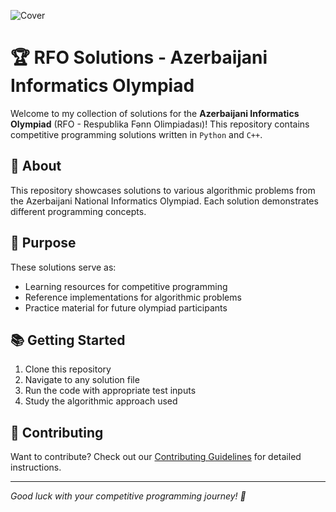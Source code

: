 ![Cover](assets/cover.png)

# 🏆 RFO Solutions - Azerbaijani Informatics Olympiad

Welcome to my collection of solutions for the **Azerbaijani Informatics Olympiad** (RFO - Respublika Fənn Olimpiadası)! This repository contains competitive programming solutions written in `Python` and `C++`.

## 🚀 About

This repository showcases solutions to various algorithmic problems from the Azerbaijani National Informatics Olympiad. Each solution demonstrates different programming concepts.

## 🎯 Purpose

These solutions serve as:

- Learning resources for competitive programming
- Reference implementations for algorithmic problems
- Practice material for future olympiad participants

## 📚 Getting Started

1. Clone this repository
2. Navigate to any solution file
3. Run the code with appropriate test inputs
4. Study the algorithmic approach used

## 🤝 Contributing

Want to contribute? Check out our [Contributing Guidelines](CONTRIBUTING.md) for detailed instructions.

---

_Good luck with your competitive programming journey! 🌟_
